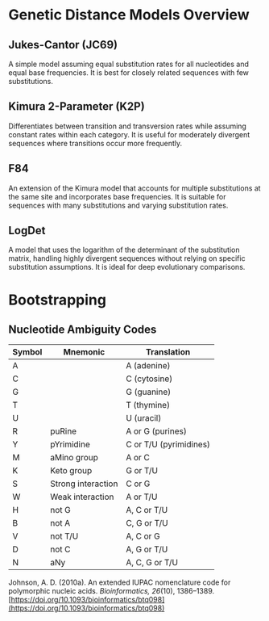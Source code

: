 # Genetic Distance Models Overview

## Jukes-Cantor (JC69)
A simple model assuming equal substitution rates for all nucleotides and equal base frequencies. It is best for closely related sequences with few substitutions.

## Kimura 2-Parameter (K2P)
Differentiates between transition and transversion rates while assuming constant rates within each category. It is useful for moderately divergent sequences where transitions occur more frequently.

## F84
An extension of the Kimura model that accounts for multiple substitutions at the same site and incorporates base frequencies. It is suitable for sequences with many substitutions and varying substitution rates.

## LogDet
A model that uses the logarithm of the determinant of the substitution matrix, handling highly divergent sequences without relying on specific substitution assumptions. It is ideal for deep evolutionary comparisons.

# Bootstrapping 




## Nucleotide Ambiguity Codes

| Symbol 	|  Mnemonic     		| Translation             		|
| ------------	| --------------------------	| ---------------------------------	|
|   A	 	| 				| A (adenine)                      |
|   C	 	| 				| C (cytosine)                    	|
|   G	 	| 				| G (guanine)                     	|
|   T	 	|				| T (thymine)                      	|
|   U	 	| 				| U (uracil)	                      	|
|   R	 	| puRine			| A or G (purines)        	|
|   Y	 	| pYrimidine		| C or T/U (pyrimidines)  	|
|   M	 	| aMino group		| A or C                  		|
|   K	 	| Keto group		| G or T/U                		|
|   S	 	| Strong interaction	| C or G                  		|
|   W	 	| Weak interaction	|  A or T/U                		|
|   H	 	| not G			| A, C or T/U             		|
|   B	 	| not A			| C, G or T/U             		|
|   V	 	| not T/U			| A, C or G               		|
|   D	 	| not C			| A, G or T/U             		|
|   N	 	| aNy				| A, C, G or T/U		    	|

Johnson, A. D. (2010a). An extended IUPAC nomenclature code for polymorphic nucleic acids. *Bioinformatics, 26*(10), 1386–1389. [https://doi.org/10.1093/bioinformatics/btq098](https://doi.org/10.1093/bioinformatics/btq098)  
